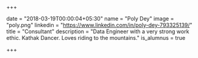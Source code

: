 +++

date = "2018-03-19T00:00:04+05:30" 
name = "Poly Dey"
image = "poly.png"
linkedin = "https://www.linkedin.com/in/poly-dey-793325139/"
title = "Consultant"
description = "Data Engineer with a very strong work ethic. Kathak Dancer. Loves riding to the mountains."
is_alumnus = true

+++